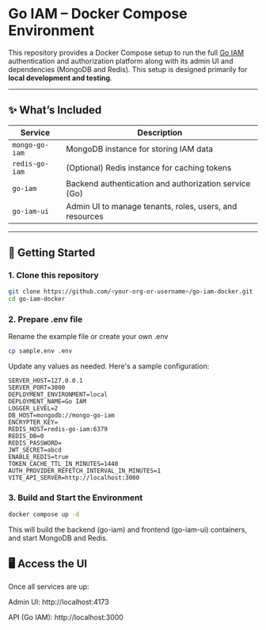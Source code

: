 # Go IAM – Docker Compose Environment

This repository provides a Docker Compose setup to run the full [Go IAM](https://github.com/melvinodsa/go-iam) authentication and authorization platform along with its admin UI and dependencies (MongoDB and Redis). This setup is designed primarily for **local development and testing**.

---

## ✨ What’s Included

| Service        | Description                                             |
| -------------- | ------------------------------------------------------- |
| `mongo-go-iam` | MongoDB instance for storing IAM data                   |
| `redis-go-iam` | (Optional) Redis instance for caching tokens            |
| `go-iam`       | Backend authentication and authorization service (Go)   |
| `go-iam-ui`    | Admin UI to manage tenants, roles, users, and resources |

---

## 🚀 Getting Started

### 1. Clone this repository

```bash
git clone https://github.com/<your-org-or-username>/go-iam-docker.git
cd go-iam-docker
```

### 2. Prepare .env file

Rename the example file or create your own .env

```bash
cp sample.env .env
```

Update any values as needed. Here's a sample configuration:

```env
SERVER_HOST=127.0.0.1
SERVER_PORT=3000
DEPLOYMENT_ENVIRONMENT=local
DEPLOYMENT_NAME=Go IAM
LOGGER_LEVEL=2
DB_HOST=mongodb://mongo-go-iam
ENCRYPTER_KEY=
REDIS_HOST=redis-go-iam:6379
REDIS_DB=0
REDIS_PASSWORD=
JWT_SECRET=abcd
ENABLE_REDIS=true
TOKEN_CACHE_TTL_IN_MINUTES=1440
AUTH_PROVIDER_REFETCH_INTERVAL_IN_MINUTES=1
VITE_API_SERVER=http://localhost:3000
```

### 3. Build and Start the Environment

```bash
docker compose up -d
```

This will build the backend (go-iam) and frontend (go-iam-ui) containers, and start MongoDB and Redis.

## 🖥️ Access the UI

Once all services are up:

Admin UI: http://localhost:4173

API (Go IAM): http://localhost:3000
